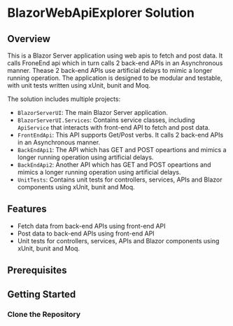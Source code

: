 # BlazorWebApiExplorer Solution

## Overview

This is a Blazor Server application using web apis to fetch and post data. 
It calls FroneEnd api which in turn calls 2 back-end APIs in an Asynchronous manner. 
Thease 2 back-end APIs use artificial delays to mimic a longer running operation.
The application is designed to be modular and testable, with unit tests written using xUnit, bunit and Moq. 
 
The solution includes multiple projects:
- `BlazorServerUI`: The main Blazor Server application.
- `BlazorServerUI.Services`: Contains service classes, including `ApiService` that interacts with front-end API to fetch and post data.
- `FrontEndApi`: This API supports Get/Post verbs. It calls 2 back-end APIs in an Asynchronous manner.
- `BackEndApi1`: The API which has GET and POST opeartions and mimics a longer running operation using artificial delays.
- `BackEndApi2`: Another API which has GET and POST opeartions and mimics a longer running operation using artificial delays.
- `UnitTests`: Contains unit tests for controllers, services, APIs and Blazor components using xUnit, bunit and Moq.

## Features

- Fetch data from back-end APIs using front-end API
- Post data to back-end APIs using front-end API
- Unit tests for controllers, services, APIs and Blazor components using xUnit, bunit and Moq.

## Prerequisites

## Getting Started

### Clone the Repository